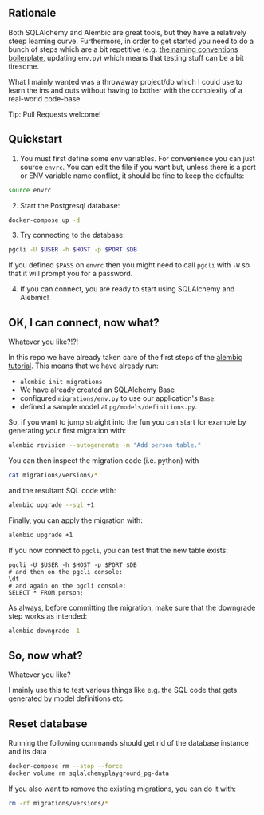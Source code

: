## Rationale

Both SQLAlchemy and Alembic are great tools, but they have a relatively steep learning curve.
Furthermore, in order to get started you need to do a bunch of steps which are a bit repetitive
(e.g. [the naming conventions
boilerplate](http://alembic.zzzcomputing.com/en/latest/naming.html#integration-of-naming-conventions-into-operations-autogenerate),
updating `env.py`) which means that testing stuff can be a bit tiresome.

What I mainly wanted was a throwaway project/db which I could use to learn the ins and outs without
having to bother with the complexity of a real-world code-base.

Tip: Pull Requests welcome!

## Quickstart

1. You must first define some env variables. For convenience you can just source `envrc`.
   You can edit the file if you want but, unless there is a port or ENV variable name
   conflict, it should be fine to keep the defaults:

``` bash
source envrc
```

2. Start the Postgresql database:

``` bash
docker-compose up -d
```

3. Try connecting to the database:

``` bash
pgcli -U $USER -h $HOST -p $PORT $DB
```

If you defined `$PASS` on `envrc` then you might need to call `pgcli` with `-W` so that it will
prompt you for a password.

4. If you can connect, you are ready to start using SQLAlchemy and Alebmic!

## OK, I can connect, now what?

Whatever you like?!?!

In this repo we have already taken care of the first steps of the [alembic
tutorial](http://alembic.zzzcomputing.com/en/latest/tutorial.html).  This means that we have already
run:

- `alembic init migrations`
- We have already created an SQLAlchemy Base
- configured `migrations/env.py` to use our application's `Base`.
- defined a sample model at `pg/models/definitions.py`.

So, if you want to jump straight into the fun you can start for example by generating your first
migration with:

``` bash
alembic revision --autogenerate -m "Add person table."
```

You can then inspect the migration code (i.e. python) with

``` bash
cat migrations/versions/*
```

and the resultant SQL code with:

``` bash
alembic upgrade --sql +1
```

Finally, you can apply the migration with:

``` bash
alembic upgrade +1
```

If you now connect to `pgcli`, you can test that the new table exists:
```
pgcli -U $USER -h $HOST -p $PORT $DB
# and then on the pgcli console:
\dt
# and again on the pgcli console:
SELECT * FROM person;
```

As always, before committing the migration, make sure that the downgrade step works as intended:

``` bash
alembic downgrade -1
```

## So, now what?

Whatever you like?

I mainly use this to test various things like e.g. the SQL code that gets generated by model
definitions etc.

## Reset database

Running the following commands should get rid of the database instance and its data

``` bash
docker-compose rm --stop --force
docker volume rm sqlalchemyplayground_pg-data
```

If you also want to remove the existing migrations, you can do it with:

``` bash
rm -rf migrations/versions/*
```

